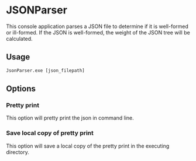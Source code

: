# JSONParser

This console application parses a JSON file to determine if it is well-formed or ill-formed.
If the JSON is well-formed, the weight of the JSON tree will be calculated.

## Usage

```cmd
JsonParser.exe [json_filepath]
```

## Options

### Pretty print

This option will pretty print the json in command line.

### Save local copy of pretty print

This option will save a local copy of the pretty print in the executing directory.
